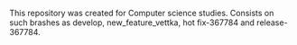 This repository was created for Computer science studies. Consists on such brashes as develop, new_feature_vettka, hot fix-367784 and release-367784.
